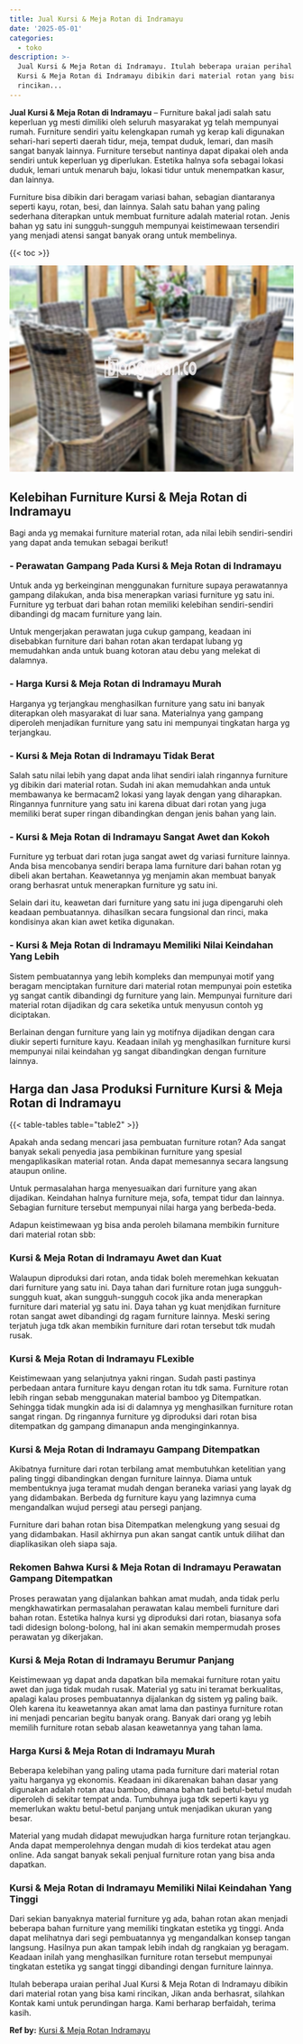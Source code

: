 ```yaml
---
title: Jual Kursi & Meja Rotan di Indramayu
date: '2025-05-01'
categories:
  - toko
description: >-
  Jual Kursi & Meja Rotan di Indramayu. Itulah beberapa uraian perihal Jual
  Kursi & Meja Rotan di Indramayu dibikin dari material rotan yang bisa kami
  rincikan...
---
```


**Jual Kursi & Meja Rotan di Indramayu** – Furniture bakal jadi salah satu keperluan yg mesti dimiliki oleh seluruh masyarakat yg telah mempunyai rumah. Furniture sendiri yaitu kelengkapan rumah yg kerap kali digunakan sehari-hari seperti daerah tidur, meja, tempat duduk, lemari, dan masih sangat banyak lainnya. Furniture tersebut nantinya dapat dipakai oleh anda sendiri untuk keperluan yg diperlukan. Estetika halnya sofa sebagai lokasi duduk, lemari untuk menaruh baju, lokasi tidur untuk menempatkan kasur, dan lainnya.

Furniture bisa dibikin dari beragam variasi bahan, sebagian diantaranya seperti kayu, rotan, besi, dan lainnya. Salah satu bahan yang paling sederhana diterapkan untuk membuat furniture adalah material rotan. Jenis bahan yg satu ini sungguh-sungguh mempunyai keistimewaan tersendiri yang menjadi atensi sangat banyak orang untuk membelinya.

{{< toc >}}

![Jual Kursi & Meja Rotan di Indramayu](/images/kursi-meja-rotan-murah02.png)

## Kelebihan Furniture Kursi & Meja Rotan di Indramayu

Bagi anda yg memakai furniture material rotan, ada nilai lebih sendiri-sendiri yang dapat anda temukan sebagai berikut!

### \- Perawatan Gampang Pada Kursi & Meja Rotan di Indramayu

Untuk anda yg berkeinginan menggunakan furniture supaya perawatannya gampang dilakukan, anda bisa menerapkan variasi furniture yg satu ini. Furniture yg terbuat dari bahan rotan memiliki kelebihan sendiri-sendiri dibandingi dg macam furniture yang lain.

Untuk mengerjakan perawatan juga cukup gampang, keadaan ini disebabkan furniture dari bahan rotan akan terdapat lubang yg memudahkan anda untuk buang kotoran atau debu yang melekat di dalamnya.

### \- Harga Kursi & Meja Rotan di Indramayu Murah

Harganya yg terjangkau menghasilkan furniture yang satu ini banyak diterapkan oleh masyarakat di luar sana. Materialnya yang gampang diperoleh menjadikan furniture yang satu ini mempunyai tingkatan harga yg terjangkau.

### \- Kursi & Meja Rotan di Indramayu Tidak Berat

Salah satu nilai lebih yang dapat anda lihat sendiri ialah ringannya furniture yg dibikin dari material rotan. Sudah ini akan memudahkan anda untuk membawanya ke bermacam2 lokasi yang layak dengan yang diharapkan. Ringannya funrniture yang satu ini karena dibuat dari rotan yang juga memiliki berat super ringan dibandingkan dengan jenis bahan yang lain.

### \- Kursi & Meja Rotan di Indramayu Sangat Awet dan Kokoh

Furniture yg terbuat dari rotan juga sangat awet dg variasi furniture lainnya. Anda bisa mencobanya sendiri berapa lama furniture dari bahan rotan yg dibeli akan bertahan. Keawetannya yg menjamin akan membuat banyak orang berhasrat untuk menerapkan furniture yg satu ini.

Selain dari itu, keawetan dari furniture yang satu ini juga dipengaruhi oleh keadaan pembuatannya. dihasilkan secara fungsional dan rinci, maka kondisinya akan kian awet ketika digunakan.

### \- Kursi & Meja Rotan di Indramayu Memiliki Nilai Keindahan Yang Lebih

Sistem pembuatannya yang lebih kompleks dan mempunyai motif yang beragam menciptakan furniture dari material rotan mempunyai poin estetika yg sangat cantik dibandingi dg furniture yang lain. Mempunyai furniture dari material rotan dijadikan dg cara seketika untuk menyusun contoh yg diciptakan.

Berlainan dengan furniture yang lain yg motifnya dijadikan dengan cara diukir seperti furniture kayu. Keadaan inilah yg menghasilkan furniture kursi mempunyai nilai keindahan yg sangat dibandingkan dengan furniture lainnya.

## Harga dan Jasa Produksi Furniture Kursi & Meja Rotan di Indramayu

{{< table-tables table="table2" >}}

Apakah anda sedang mencari jasa pembuatan furniture rotan? Ada sangat banyak sekali penyedia jasa pembikinan furniture yang spesial mengaplikasikan material rotan. Anda dapat memesannya secara langsung ataupun online.

Untuk permasalahan harga menyesuaikan dari furniture yang akan dijadikan. Keindahan halnya furniture meja, sofa, tempat tidur dan lainnya. Sebagian furniture tersebut mempunyai nilai harga yang berbeda-beda.

Adapun keistimewaan yg bisa anda peroleh bilamana membikin furniture dari material rotan sbb:

### Kursi & Meja Rotan di Indramayu Awet dan Kuat

Walaupun diproduksi dari rotan, anda tidak boleh meremehkan kekuatan dari furniture yang satu ini. Daya tahan dari furniture rotan juga sungguh-sungguh kuat, akan sungguh-sungguh cocok jika anda menerapkan furniture dari material yg satu ini. Daya tahan yg kuat menjdikan furniture rotan sangat awet dibandingi dg ragam furniture lainnya. Meski sering terjatuh juga tdk akan membikin furniture dari rotan tersebut tdk mudah rusak.

### Kursi & Meja Rotan di Indramayu FLexible

Keistimewaan yang selanjutnya yakni ringan. Sudah pasti pastinya perbedaan antara furniture kayu dengan rotan itu tdk sama. Furniture rotan lebih ringan sebab menggunakan material bamboo yg Ditempatkan. Sehingga tidak mungkin ada isi di dalamnya yg menghasilkan furniture rotan sangat ringan. Dg ringannya furniture yg diproduksi dari rotan bisa ditempatkan dg gampang dimanapun anda menginginkannya.

### Kursi & Meja Rotan di Indramayu Gampang Ditempatkan

Akibatnya furniture dari rotan terbilang amat membutuhkan ketelitian yang paling tinggi dibandingkan dengan furniture lainnya. Diama untuk membentuknya juga teramat mudah dengan beraneka variasi yang layak dg yang didambakan. Berbeda dg furniture kayu yang lazimnya cuma mengandalkan wujud persegi atau persegi panjang.

Furniture dari bahan rotan bisa Ditempatkan melengkung yang sesuai dg yang didambakan. Hasil akhirnya pun akan sangat cantik untuk dilihat dan diaplikasikan oleh siapa saja.

### Rekomen Bahwa Kursi & Meja Rotan di Indramayu Perawatan Gampang Ditempatkan

Proses perawatan yang dijalankan bahkan amat mudah, anda tidak perlu mengkhawatirkan permasalahan perawatan kalau membeli furniture dari bahan rotan. Estetika halnya kursi yg diproduksi dari rotan, biasanya sofa tadi didesign bolong-bolong, hal ini akan semakin mempermudah proses perawatan yg dikerjakan.

### Kursi & Meja Rotan di Indramayu Berumur Panjang

Keistimewaan yg dapat anda dapatkan bila memakai furniture rotan yaitu awet dan juga tidak mudah rusak. Material yg satu ini teramat berkualitas, apalagi kalau proses pembuatannya dijalankan dg sistem yg paling baik. Oleh karena itu keawetannya akan amat lama dan pastinya furniture rotan ini menjadi pencarian begitu banyak orang. Banyak dari orang yg lebih memilih furniture rotan sebab alasan keawetannya yang tahan lama.

### Harga Kursi & Meja Rotan di Indramayu Murah

Beberapa kelebihan yang paling utama pada furniture dari material rotan yaitu harganya yg ekonomis. Keadaan ini dikarenakan bahan dasar yang digunakan adalah rotan atau bamboo, dimana bahan tadi betul-betul mudah diperoleh di sekitar tempat anda. Tumbuhnya juga tdk seperti kayu yg memerlukan waktu betul-betul panjang untuk menjadikan ukuran yang besar.

Material yang mudah didapat mewujudkan harga furniture rotan terjangkau. Anda dapat memperolehnya dengan mudah di kios terdekat atau agen online. Ada sangat banyak sekali penjual furniture rotan yang bisa anda dapatkan.

### Kursi & Meja Rotan di Indramayu Memiliki Nilai Keindahan Yang Tinggi

Dari sekian banyaknya material furniture yg ada, bahan rotan akan menjadi beberapa bahan furniture yang memiliki tingkatan estetika yg tinggi. Anda dapat melihatnya dari segi pembuatannya yg mengandalkan konsep tangan langsung. Hasilnya pun akan tampak lebih indah dg rangkaian yg beragam. Keadaan inilah yang menghasilkan furniture rotan tersebut mempunyai tingkatan estetika yg sangat tinggi dibandingi dengan furniture lainnya.

Itulah beberapa uraian perihal Jual Kursi & Meja Rotan di Indramayu dibikin dari material rotan yang bisa kami rincikan, Jikan anda berhasrat, silahkan Kontak kami untuk perundingan harga. Kami berharap berfaidah, terima kasih.

**Ref by:** [Kursi & Meja Rotan Indramayu](https://id.wikipedia.org/wiki/Kursi)
